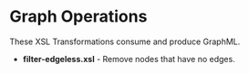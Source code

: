 # Graph Operations

These XSL Transformations consume and produce GraphML.

* __filter-edgeless.xsl__ - Remove nodes that have no edges.